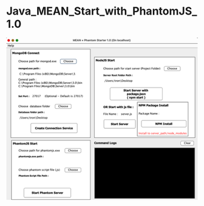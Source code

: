 # Java_MEAN_Start_with_PhantomJS_1.0

![](https://github.com/TorOnlyaLone/Java_MEAN_Start_with_PhantomJS_1.0/raw/master/MeanPhantomStarter.png)

